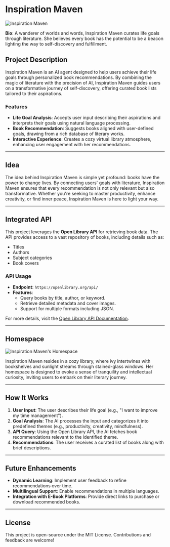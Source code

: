 # Inspiration Maven

![Inspiration Maven](https://r2.upstreet.ai/avatars/9610c11c-097f-44cc-a90f-dd49bdb95aac/image.jpg)

**Bio**: A wanderer of worlds and words, Inspiration Maven curates life goals through literature. She believes every book has the potential to be a beacon lighting the way to self-discovery and fulfillment.

## Project Description
Inspiration Maven is an AI agent designed to help users achieve their life goals through personalized book recommendations. By combining the magic of literature with the precision of AI, Inspiration Maven guides users on a transformative journey of self-discovery, offering curated book lists tailored to their aspirations.

### Features
- **Life Goal Analysis**: Accepts user input describing their aspirations and interprets their goals using natural language processing.
- **Book Recommendation**: Suggests books aligned with user-defined goals, drawing from a rich database of literary works.
- **Interactive Experience**: Creates a cozy virtual library atmosphere, enhancing user engagement with her recommendations.

---

## Idea
The idea behind Inspiration Maven is simple yet profound: books have the power to change lives. By connecting users' goals with literature, Inspiration Maven ensures that every recommendation is not only relevant but also transformative. Whether you're seeking to master productivity, enhance creativity, or find inner peace, Inspiration Maven is here to light your way.

---

## Integrated API
This project leverages the **Open Library API** for retrieving book data. The API provides access to a vast repository of books, including details such as:
- Titles
- Authors
- Subject categories
- Book covers

### API Usage
- **Endpoint**: `https://openlibrary.org/api/`
- **Features**:
  - Query books by title, author, or keyword.
  - Retrieve detailed metadata and cover images.
  - Support for multiple formats including JSON.

For more details, visit the [Open Library API Documentation](https://openlibrary.org/developers/api).

---

## Homespace
![Inspiration Maven's Homespace](https://r2.upstreet.ai/avatars/1681ccbc-3688-4c35-abe0-65b279e6324b/image.jpg)

Inspiration Maven resides in a cozy library, where ivy intertwines with bookshelves and sunlight streams through stained-glass windows. Her homespace is designed to evoke a sense of tranquility and intellectual curiosity, inviting users to embark on their literary journey.

---

## How It Works
1. **User Input**: The user describes their life goal (e.g., "I want to improve my time management").
2. **Goal Analysis**: The AI processes the input and categorizes it into predefined themes (e.g., productivity, creativity, mindfulness).
3. **API Query**: Using the Open Library API, the AI fetches book recommendations relevant to the identified theme.
4. **Recommendations**: The user receives a curated list of books along with brief descriptions.

---

## Future Enhancements
- **Dynamic Learning**: Implement user feedback to refine recommendations over time.
- **Multilingual Support**: Enable recommendations in multiple languages.
- **Integration with E-Book Platforms**: Provide direct links to purchase or download recommended books.

---

## License
This project is open-source under the MIT License. Contributions and feedback are welcome!
